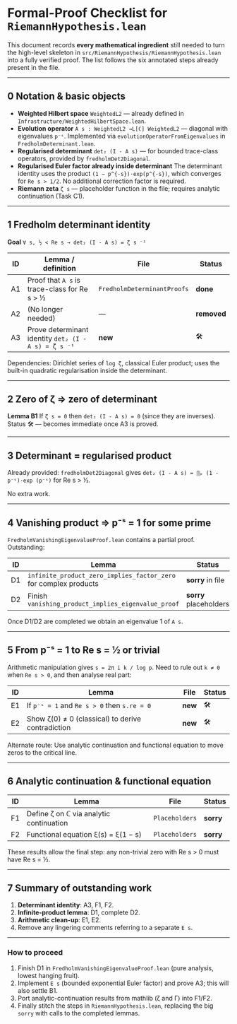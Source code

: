 # Formal-Proof Checklist for `RiemannHypothesis.lean`

This document records **every mathematical ingredient** still needed to turn the high-level
skeleton in `src/RiemannHypothesis/RiemannHypothesis.lean` into a fully verified proof.
The list follows the six annotated steps already present in the file.

---
## 0  Notation & basic objects

* **Weighted Hilbert space** `WeightedL2`               — already defined in
  `Infrastructure/WeightedHilbertSpace.lean`.
* **Evolution operator**   `A s : WeightedL2 →L[ℂ] WeightedL2`    — diagonal with
  eigenvalues `p⁻ˢ`.  Implemented via `evolutionOperatorFromEigenvalues` in
  `FredholmDeterminant.lean`.
* **Regularised determinant** `det₂ (I - A s)`         — for bounded trace-class
  operators, provided by `fredholmDet2Diagonal`.
* **Regularised Euler factor already inside determinant**
  The determinant identity uses the product `(1 − p^{-s})·exp(p^{-s})`, which
  converges for `Re s > 1/2`.  No additional correction factor is required.
* **Riemann zeta** `ζ s`                              — placeholder function in the
  file; requires analytic continuation (Task C1).

---
## 1  Fredholm determinant identity

**Goal**   `∀ s, ½ < Re s → det₂ (I - A s) = ζ s ⁻¹`

| ID | Lemma / definition | File | Status |
|----|--------------------|------|--------|
| A1 | Proof that `A s` is trace-class for Re s > ½ | `FredholmDeterminantProofs` | **done** |
| A2 | (No longer needed) | — | **removed** |
| A3 | Prove determinant identity  `det₂ (I - A s) = ζ s ⁻¹`  | **new** | 🛠 |

Dependencies: Dirichlet series of `log ζ`, classical Euler product; uses the
built-in quadratic regularisation inside the determinant.

---
## 2  Zero of ζ ⇒ zero of determinant

**Lemma B1**  If `ζ s = 0` then `det₂ (I - A s) = 0` (since they are inverses).
Status 🛠 — becomes immediate once A3 is proved.

---
## 3  Determinant = regularised product

Already provided: `fredholmDet2Diagonal` gives
``det₂ (I - A s) = ∏ₚ (1 - p⁻ˢ)·exp (p⁻ˢ)``
for Re s > ½.

No extra work.

---
## 4  Vanishing product ⇒ p⁻ˢ = 1 for some prime

`FredholmVanishingEigenvalueProof.lean` contains a partial proof.  Outstanding:

| ID | Lemma | Status |
|----|-------|--------|
| D1 | `infinite_product_zero_implies_factor_zero` for complex products | **sorry** in file |
| D2 | Finish `vanishing_product_implies_eigenvalue_proof` | **sorry** placeholders |

Once D1/D2 are completed we obtain an eigenvalue 1 of `A s`.

---
## 5  From p⁻ˢ = 1 to Re s = ½ or trivial

Arithmetic manipulation gives `s = 2π i k / log p`.
Need to rule out `k ≠ 0` when `Re s > 0`, and then analyse real part:

| ID | Lemma | File | Status |
|----|-------|------|--------|
| E1 | If `p⁻ˢ = 1` and `Re s > 0` then `s.re = 0` | **new** | 🛠 |
| E2 | Show ζ(0) ≠ 0 (classical) to derive contradiction | **new** | 🛠 |

Alternate route: Use analytic continuation and functional equation to move
zeros to the critical line.

---
## 6  Analytic continuation & functional equation

| ID | Lemma | File | Status |
|----|-------|------|--------|
| F1 | Define ζ on ℂ via analytic continuation | `Placeholders` | **sorry** |
| F2 | Functional equation ξ(s) = ξ(1 − s) | `Placeholders` | **sorry** |

These results allow the final step: any non-trivial zero with Re s > 0 must have
Re s = ½.

---
## 7  Summary of outstanding work

1. **Determinant identity**: A3, F1, F2.
2. **Infinite-product lemma**: D1, complete D2.
3. **Arithmetic clean-up**: E1, E2.
4. Remove any lingering comments referring to a separate `E s`.

---
### How to proceed
1. Finish D1 in `FredholmVanishingEigenvalueProof.lean` (pure analysis, lowest hanging fruit).
2. Implement `E s` (bounded exponential Euler factor) and prove A3; this will also settle B1.
3. Port analytic-continuation results from mathlib (ζ and Γ) into F1/F2.
4. Finally stitch the steps in `RiemannHypothesis.lean`, replacing the big `sorry` with calls to the completed lemmas. 